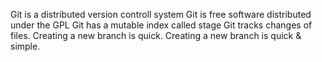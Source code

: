 Git is a distributed version controll system
Git is free software distributed under the GPL
Git has a mutable index called stage
Git tracks changes of files.
Creating a new branch is quick.
Creating a new branch is quick & simple.